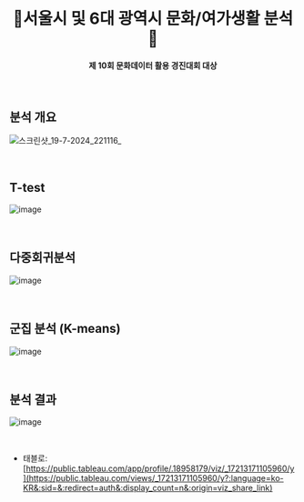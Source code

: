 
<h1 align="center">  🧳서울시 및 6대 광역시 문화/여가생활 분석🧳  </h1>
<h4 align="center"> 제 10회 문화데이터 활용 경진대회 대상  </h4>
<br/>

## 분석 개요
![스크린샷_19-7-2024_221116_](https://github.com/user-attachments/assets/b22f994d-f34d-4b7d-a549-328216ac1d10)

<br/>

## T-test
![image](https://github.com/user-attachments/assets/9222076a-ea91-41d7-adb5-c51e4f8a47e5)

<br/>


## 다중회귀분석
![image](https://github.com/user-attachments/assets/40156579-8309-496e-8637-9f491aa44506)

<br/>


## 군집 분석 (K-means)
![image](https://github.com/user-attachments/assets/5b150dc3-4ab7-4efa-9e4a-a4e23e635a00)

<br/>


## 분석 결과
![image](https://github.com/user-attachments/assets/4df83383-d563-4e18-8ce1-a196d97da3ee)

<br/>

- 태블로: [https://public.tableau.com/app/profile/.18958179/viz/_17213171105960/y](https://public.tableau.com/views/_17213171105960/y?:language=ko-KR&:sid=&:redirect=auth&:display_count=n&:origin=viz_share_link)
